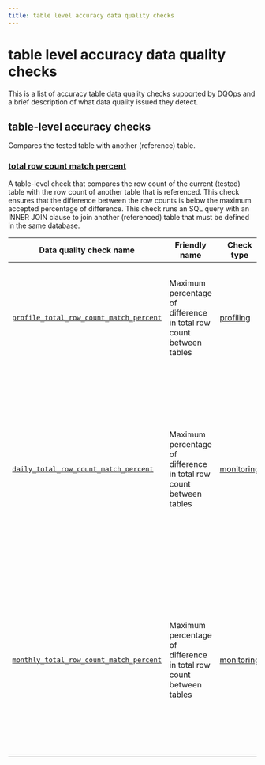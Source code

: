 ```yaml
---
title: table level accuracy data quality checks
---
```

# table level accuracy data quality checks

This is a list of accuracy table data quality checks supported by DQOps and a brief description of what data quality issued they detect.




## table-level accuracy checks
Compares the tested table with another (reference) table.

### [total row count match percent](./total-row-count-match-percent.md)
A table-level check that compares the row count of the current (tested) table with the row count of another table that is referenced. This check ensures that the difference between the row counts is below the maximum accepted percentage of difference.
 This check runs an SQL query with an INNER JOIN clause to join another (referenced) table that must be defined in the same database.


| Data quality check name | Friendly name | Check type | Description | Standard |
|-------------------------|---------------|------------|-------------|----------|
|[<span class="no-wrap-code">`profile_total_row_count_match_percent`</span>](./total-row-count-match-percent.md#profile-total-row-count-match-percent)|Maximum percentage of difference in total row count between tables|[profiling](../../../dqo-concepts/definition-of-data-quality-checks/data-profiling-checks.md)|Verifies that the total row count of the tested table matches the total row count of another (reference) table.|:material-check-bold:|
|[<span class="no-wrap-code">`daily_total_row_count_match_percent`</span>](./total-row-count-match-percent.md#daily-total-row-count-match-percent)|Maximum percentage of difference in total row count between tables|[monitoring](../../../dqo-concepts/definition-of-data-quality-checks/data-observability-monitoring-checks.md)|Verifies the total ow count of a tested table and compares it to a row count of a reference table. Stores the most recent captured value for each day when the data quality check was evaluated.|:material-check-bold:|
|[<span class="no-wrap-code">`monthly_total_row_count_match_percent`</span>](./total-row-count-match-percent.md#monthly-total-row-count-match-percent)|Maximum percentage of difference in total row count between tables|[monitoring](../../../dqo-concepts/definition-of-data-quality-checks/data-observability-monitoring-checks.md)|Verifies the total row count of a tested table and compares it to a row count of a reference table. Stores the most recent check result for each month when the data quality check was evaluated.|:material-check-bold:|







